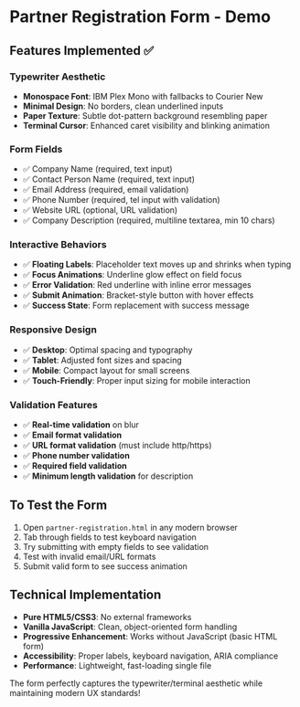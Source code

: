 # Partner Registration Form - Demo

## Features Implemented ✅

### Typewriter Aesthetic
- **Monospace Font**: IBM Plex Mono with fallbacks to Courier New
- **Minimal Design**: No borders, clean underlined inputs
- **Paper Texture**: Subtle dot-pattern background resembling paper
- **Terminal Cursor**: Enhanced caret visibility and blinking animation

### Form Fields
- ✅ Company Name (required, text input)
- ✅ Contact Person Name (required, text input) 
- ✅ Email Address (required, email validation)
- ✅ Phone Number (required, tel input with validation)
- ✅ Website URL (optional, URL validation)
- ✅ Company Description (required, multiline textarea, min 10 chars)

### Interactive Behaviors
- ✅ **Floating Labels**: Placeholder text moves up and shrinks when typing
- ✅ **Focus Animations**: Underline glow effect on field focus
- ✅ **Error Validation**: Red underline with inline error messages
- ✅ **Submit Animation**: Bracket-style button with hover effects
- ✅ **Success State**: Form replacement with success message

### Responsive Design
- ✅ **Desktop**: Optimal spacing and typography
- ✅ **Tablet**: Adjusted font sizes and spacing
- ✅ **Mobile**: Compact layout for small screens
- ✅ **Touch-Friendly**: Proper input sizing for mobile interaction

### Validation Features
- ✅ **Real-time validation** on blur
- ✅ **Email format validation**
- ✅ **URL format validation** (must include http/https)
- ✅ **Phone number validation**
- ✅ **Required field validation**
- ✅ **Minimum length validation** for description

## To Test the Form

1. Open `partner-registration.html` in any modern browser
2. Tab through fields to test keyboard navigation
3. Try submitting with empty fields to see validation
4. Test with invalid email/URL formats
5. Submit valid form to see success animation

## Technical Implementation

- **Pure HTML5/CSS3**: No external frameworks
- **Vanilla JavaScript**: Clean, object-oriented form handling
- **Progressive Enhancement**: Works without JavaScript (basic HTML form)
- **Accessibility**: Proper labels, keyboard navigation, ARIA compliance
- **Performance**: Lightweight, fast-loading single file

The form perfectly captures the typewriter/terminal aesthetic while maintaining modern UX standards!
